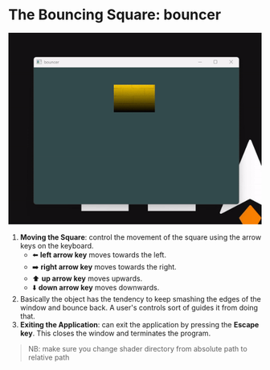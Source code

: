 # **The Bouncing Square: bouncer**

![bouncer](resources/bouncer-demo.gif)

1. **Moving the Square**: control the movement of the square using the arrow keys on the keyboard.
   - ⬅️ **left arrow key** moves towards the left.
   - ➡️ **right arrow key** moves towards the right.
   - ⬆️ **up arrow key** moves upwards.
   - ⬇️ **down arrow key** moves downwards.
2. Basically the object has the tendency to keep smashing the edges of the window and bounce back. A user's controls sort of guides it from doing that. 
3. **Exiting the Application**: can exit the application by pressing the **Escape key**. This closes the window and terminates the program.

> NB: make sure you change shader directory from absolute path to relative path